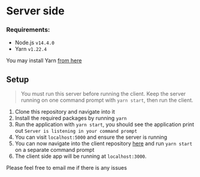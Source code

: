 ﻿# Server side

### Requirements:

- Node.js `v14.4.0`
- Yarn `v1.22.4`

You may install Yarn [from here](https://classic.yarnpkg.com/en/docs/install/#debian-stable)

## Setup

> You must run this server before running the client. Keep the server running on one command prompt with `yarn start`, then run the client.

1.  Clone this repository and navigate into it
2.  Install the required packages by running `yarn`
3.  Run the application with `yarn start`, you should see the application print out `Server is listening in your command prompt`
4.  You can visit `localhost:5000` and ensure the server is running
5.  You can now navigate into the client repository [here](https://github.com/qurram-zaheer/cilere-frontend) and run `yarn start` on a separate command prompt
6.  The client side app will be running at `localhost:3000`.

Please feel free to email me if there is any issues

